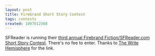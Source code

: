 ```yaml
---
layout: post
title: Firebrand Short Story Contest
tags: contests
created: 1097812368
---
```

 SFReader is running their [third annual Firebrand Fiction/SFReader.com Short Story Contest](http://www.sfreader.com/story_contest.asp). There's no fee to enter.  Thanks to [The Write Hemisphere](http://www.write-hemisphere.com/archives/2004/10/13/third-annual-firebrand-fictionsfreadercom-short-story-contest/) for the link.
